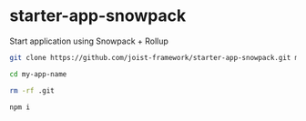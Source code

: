 # starter-app-snowpack
Start application using Snowpack + Rollup

```BASH
git clone https://github.com/joist-framework/starter-app-snowpack.git my-app-name
```

```BASH
cd my-app-name
```

```BASH
rm -rf .git
```

```BASH
npm i
```
